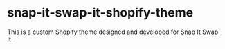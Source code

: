 # snap-it-swap-it-shopify-theme
This is a custom Shopify theme designed and developed for Snap It Swap It.
